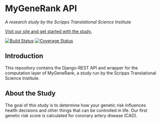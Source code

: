 # MyGeneRank API

*A research study by the Scripps Translational Science Institute*

[Visit our site and get started with the study.](https://mygenerank.scripps.edu)

[![Build Status](https://travis-ci.org/TorkamaniLab/gene-pc-api.svg?branch=master)](https://travis-ci.org/TorkamaniLab/gene-pc-api)
[![Coverage Status](https://coveralls.io/repos/github/TorkamaniLab/gene-pc-api/badge.svg?branch=master)](https://coveralls.io/github/TorkamaniLab/gene-pc-api?branch=master)

## Introduction

This repository contains the Django-REST API and wrapper for the computation layer of MyGeneRank, a study run by the Scripps Translational Science Institute.


## About the Study

The goal of this study is to determine how your genetic risk influences health decisions and other things that can be controlled in life. Our first genetic risk score is calculated for coronary artery disease (CAD).


